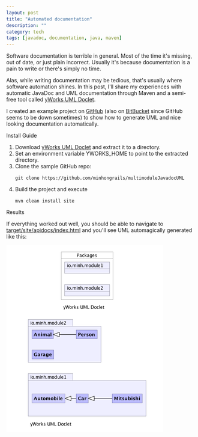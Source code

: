```yaml
---
layout: post
title: "Automated documentation"
description: ""
category: tech
tags: [javadoc, documentation, java, maven]
---
```



Software documentation is terrible in general. Most of the time it's 
missing, out of date, or just plain incorrect. Usually it's because
documentation is a pain to write or there's simply no time. 

Alas, while writing documentation may be tedious, that's usually
where software automation shines. In this post, I'll share my experiences with automatic JavaDoc
and UML documentation through Maven and a semi-free tool called <a href="http://www.yworks.com/en/products_ydoc.html" target="_blank">yWorks UML Doclet</a>.

I created an example project on <a href="https://github.com/minhongrails/multimoduleJavadocUML" target="_blank">GitHub</a>
 (also on <a href="https://bitbucket.org/mnguyen3/multimodulejavadocuml" target="_blank">BitBucket</a> since GitHub seems
to be down sometimes) to show how to generate UML and nice looking documentation
automatically.

<div class="spotlight">Install Guide</div>
<ol>
<li>Download <a href="http://www.yworks.com/en/products_ydoc.html#download" target="_blank">yWorks UML Doclet</a> and extract
it to a directory.</li>

<li>Set an environment variable YWORKS_HOME to point to the extracted directory.</li>

<li>Clone the sample GitHub repo:
<div><pre class="prettyprint"><code class="bash">git clone https://github.com/minhongrails/multimoduleJavadocUML</code></pre></div>
</li>

<li>Build the project and execute
<div><pre class="prettyprint"><code class="bash">mvn clean install site</code></pre></div>
</li>
</ol>

<div class="spotlight">Results</div>

If everything worked out well, you should be able to navigate to <a href="http://doc1.minh.io" target="_blank">target/site/apidocs/index.html</a>
and you'll see UML automagically generated like this:

<img src="/assets/img/yworks/uml.png" alt="uml.png"/>

